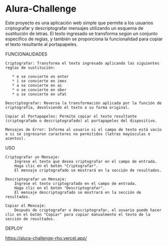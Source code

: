 # Alura-Challenge

Este proyecto es una aplicación web simple que permite a los usuarios criptografar y descriptografar mensajes utilizando un esquema de sustitución de letras. El texto ingresado se transforma según un conjunto específico de reglas, y también se proporciona la funcionalidad para copiar el texto resultante al portapapeles.

FUNCIONALIDADES

    Criptografar: Transforma el texto ingresado aplicando las siguientes reglas de sustitución:

       * e se convierte en enter
       * i se convierte en imes
       * a se convierte en ai
       * o se convierte en ober
       * u se convierte en ufat

    Descriptografar: Reversa la transformación aplicada por la función de criptografía, devolviendo el texto a su forma original.

    Copiar al Portapapeles: Permite copiar el texto resultante (criptografado o descriptografado) al portapapeles del dispositivo.

    Mensajes de Error: Informa al usuario si el campo de texto está vacío o si se ingresaron caracteres no permitidos (letras mayúsculas o acentos).

USO

    Criptografar un Mensaje:
        Ingrese el texto que desea criptografar en el campo de entrada.
        Haga clic en el botón "Criptografar".
        El mensaje criptografado se mostrará en la sección de resultados.

    Descriptografar un Mensaje:
        Ingrese el texto criptografado en el campo de entrada.
        Haga clic en el botón "Descriptografar".
        El mensaje descriptografado se mostrará en la sección de resultados.

    Copiar el Mensaje:
        Después de criptografar o descriptografar, el usuario puede hacer clic en el botón "Copiar" para copiar manualmente el texto de la sección de resultados.

DEPLOY

https://alura-challenge-rho.vercel.app/